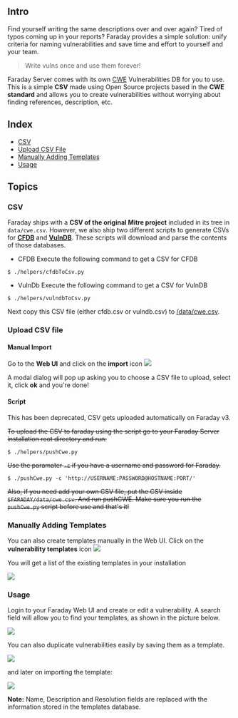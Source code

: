 ## Intro
Find yourself writing the same descriptions over and over again? Tired of typos coming up in your reports? Faraday provides a simple solution: unify criteria for naming vulnerabilities and save time and effort to yourself and your team.

> Write vulns once and use them forever!

Faraday Server comes with its own [CWE](https://cwe.mitre.org/) Vulnerabilities DB for you to use. This is a simple **CSV** made using Open Source projects based in the **CWE standard** and allows you to create vulnerabilities without worrying about finding references, description, etc.

## Index

* [CSV](#csv)
* [Upload CSV File](#upload)
* [Manually Adding Templates](#manually)
* [Usage](#usage)

## Topics

<a name="csv"></a>
### CSV

Faraday ships with a **CSV of the original Mitre project** included in its tree in `data/cwe.csv`. However, we also ship two different scripts to generate CSVs for [**CFDB**](https://github.com/mubix/cfdb) and [**VulnDB**](https://github.com/vulndb/data). These scripts will download and parse the contents of those databases.

* CFDB
Execute the following command to get a CSV for CFDB

```
$ ./helpers/cfdbToCsv.py
```

* VulnDb
Execute the following command to get a CSV for VulnDB

```
$ ./helpers/vulndbToCsv.py
```

Next copy this CSV file (either cfdb.csv or vulndb.csv) to [/data/cwe.csv](data/cwe.csv).

<a name="upload"></a>
### Upload CSV file

#### Manual Import

Go to the **Web UI** and click on the **import** icon ![](https://raw.github.com/wiki/infobyte/faraday/images/vulnerability_database/import_icon.png)

A modal dialog will pop up asking you to choose a CSV file to upload, select it, click **ok** and you're done!

#### Script

This has been deprecated, CSV gets uploaded automatically on Faraday v3.

<del>To upload the CSV to faraday using the script go to your Faraday Server installation root directory and run:

```
$ ./helpers/pushCwe.py
```

<del>Use the paramater `-c` if you have a username and password for Faraday.



```        
$ ./pushCwe.py -c 'http://USERNAME:PASSWORD@HOSTNAME:PORT/'
```

<del>Also, if you need add your own CSV file, put the CSV inside `$FARADAY/data/cwe.csv`. And run pushCWE. Make sure you run the `pushCwe.py` script before use and that's it!


<a name="manually"></a>
### Manually Adding Templates

You can also create templates manually in the Web UI. Click on the **vulnerability templates** icon ![](https://raw.github.com/wiki/infobyte/faraday/images/vulnerability_database/icon.png)

You will get a list of the existing templates in your installation

![](https://raw.github.com/wiki/infobyte/faraday/images/vulnerability_database/list.png)

<a name="usage"></a>
### Usage

Login to your Faraday Web UI and create or edit a vulnerability. A search field will allow you to find your templates, as shown in the picture below.

![](https://raw.githubusercontent.com/wiki/infobyte/faraday/images/vulnerability_database/vuln_creation_templates_list.png)

You can also duplicate vulnerabilities easily by saving them as a template.

![](https://raw.github.com/wiki/infobyte/faraday/images/vulnerability_database/create.png)

and later on importing the template:

![](https://raw.github.com/wiki/infobyte/faraday/images/vulnerability_database/import.png)




**Note:** Name, Description and Resolution fields are replaced with the information stored in the templates database.
